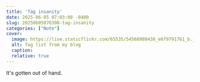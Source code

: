 ```yaml
---
title: 'Tag insanity'
date: 2025-06-05 07:03:08 -0400
slug: 20250605070308-tag-insanity
categories: ["Note"]
cover: 
  image: https://live.staticflickr.com/65535/54568980438_e6f9791761_b.jpg
  alt: Tag list from my blog
  caption: 
  relative: true
---
```


It's gotten out of hand.
